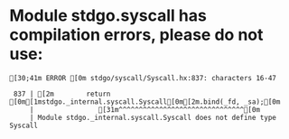 # Module stdgo.syscall has compilation errors, please do not use:
```
[30;41m ERROR [0m stdgo/syscall/Syscall.hx:837: characters 16-47

 837 | [2m        return [0m[1mstdgo._internal.syscall.Syscall[0m[2m.bind(_fd, _sa);[0m
     |                [31m^^^^^^^^^^^^^^^^^^^^^^^^^^^^^^^[0m
     | Module stdgo._internal.syscall.Syscall does not define type Syscall


```

